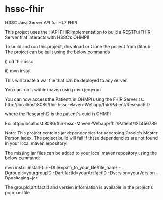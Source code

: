 # hssc-fhir
HSSC Java Server API for HL7 FHIR

This project uses the HAPI FHIR implementation to build a RESTFul FHIR Server that interacts with HSSC's OHMPI! 

To build and run this project, download or Clone the project from Github. The project can be built using the below commands

   i) cd fhir-hssc 
  
  ii) mvn install 
  
  This will create a war file that can be deployed to any server.
  
  You can run it within maven using 
  mvn jetty:run
  
  You can now access the Patients in OHMPI using the FHIR Server as:
  http://localhost:8080/fhir-hssc-Maven-Webapp/fhir/Patient/ResearchID
  
  where the ResearchID is the patient's euid in OHMPI 
  
  Ex: http://localhost:8080/fhir-hssc-Maven-Webapp/fhir/Patient/123456789
  
   Note: This project contains jar dependencies for accessing Oracle's Master Person Index. The project build will fail if these dependencies are not found in your local maven repository! 
  
  The missing jar files can be added to your local maven repository using the below command:
  
  mvn install:install-file -Dfile=path_to_your_file/file_name -DgroupId=yourgroupID
  -DartifactId=yourArtifactID -Dversion=yourVersion  -Dpackaging=jar
  
  The groupId,artifactId and version information is available in the project's pom.xml file
  
